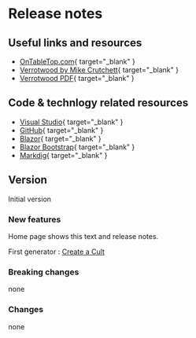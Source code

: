 # Release notes

## Useful links and resources 
- [OnTableTop.com](https://www.ontabletop.com){ target="_blank" }
- [Verrotwood by Mike Crutchett](http://verrotwood.com/){ target="_blank" }
- [Verrotwood PDF](https://www.wargamevault.com/product/425504/Verrotwood){ target="_blank" }

## Code & technlogy related resources
- [Visual Studio](https://visualstudio.microsoft.com/){ target="_blank" }
- [GitHub](https://github.com/){ target="_blank" }
- [Blazor](https://dotnet.microsoft.com/en-us/apps/aspnet/web-apps/blazor){ target="_blank" }
- [Blazor Bootstrap](https://getblazorbootstrap.com){ target="_blank" }
- [Markdig](https://github.com/xoofx/markdig){ target="_blank" }

## Version
Initial version

### New features
Home page shows this text and release notes.

First generator : [Create a Cult](./CreateCult)

### Breaking changes
none

### Changes
none
